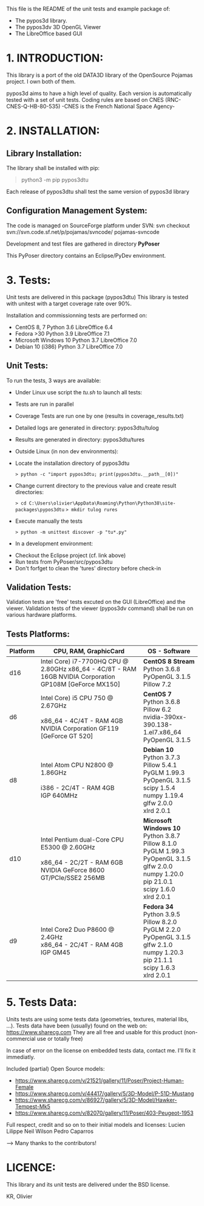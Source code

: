 
This file is the README of the unit tests and example package of:
- The pypos3d library.
- The pypos3dv 3D OpenGL Viewer
- The LibreOffice based GUI

# 1. INTRODUCTION:
This library is a port of the old DATA3D library of the OpenSource Pojamas project.
I own both of them.

pypos3d aims to have a high level of quality.
Each version is automatically tested with a set of unit tests.
Coding rules are based on CNES (RNC-CNES-Q-HB-80-535) -CNES is the French National Space Agency-


# 2. INSTALLATION:

## Library Installation:
The library shall be installed with pip:
> python3 -m pip pypos3dtu

Each release of pypos3dtu shall test the same version of pypos3d library


## Configuration Management System:
The code is managed on SourceForge platform under SVN:
svn checkout svn://svn.code.sf.net/p/pojamas/svncode/ pojamas-svncode

Development and test files are gathered in directory **PyPoser**

This PyPoser directory contains an Eclipse/PyDev environment.


# 3. Tests:
Unit tests are delivered in this package (pypos3dtu)
This library is tested with unitest with a target coverage rate over 90%.

Installation and commissionning tests are performed on:
- CentOS 8, 7           Python 3.6   LibreOffice 6.4
- Fedora >30            Python 3.9   LibreOffice 7.1
- Microsoft Windows 10  Python 3.7   LibreOffice 7.0
- Debian 10 (i386)      Python 3.7   LibreOffice 7.0


## Unit Tests:
To run the tests, 3 ways are available:

* Under Linux use script the _tu.sh_ to launch all tests:
 - Tests are run in parallel
 - Coverage Tests are run one by one (results in coverage\_results.txt)
 
 - Detailed logs are generated in directory: pypos3dtu/tulog
 - Results are generated in directory: pypos3dtu/tures

* Outside Linux (in non dev environments):
 - Locate the installation directory of pypos3dtu

   `> python -c "import pypos3dtu; print(pypos3dtu.__path__[0])"`
   
 - Change current directory to the previous value and create result directories:
  
   `> cd C:\Users\olivier\AppData\Roaming\Python\Python38\site-packages\pypos3dtu`
   `> mkdir tulog rures` 

 - Execute manually the tests

   `> python -m unittest discover -p "tu*.py"`

* In a development environment:
 - Checkout the Eclipse project (cf. link above)
 - Run tests from PyPoser/src/pypos3dtu
 - Don't forfget to clean the 'tures' directory before check-in


## Validation Tests:
Validation tests are 'free' tests excuted on the GUI (LibreOffice) and the viewer.
Validation tests of the viewer (pypos3dv command) shall be run on various hardware
platforms.

## Tests Platforms:

|Platform| CPU, RAM, GraphicCard | OS - Software |
|---------|----------------------|---------------|
|d16      | Intel Core) i7-7700HQ CPU @ 2.80GHz x86\_64 - 4C/8T - RAM 16GB NVIDIA Corporation GP108M [GeForce MX150]|**CentOS 8 Stream**<br/>Python 3.6.8<br/>PyOpenGL 3.1.5<br/>Pillow 7.2|
|d6       | Intel Core) i5 CPU 750  @ 2.67GHz<br/><br/>x86\_64 - 4C/4T - RAM 4GB<br/>NVIDIA Corporation GF119 [GeForce GT 520]|**CentOS 7**<br/>Python 3.6.8<br/>Pillow 6.2 <br/>nvidia-390xx-390.138-1.el7.x86\_64<br/>PyOpenGL 3.1.5| 
|d8       | Intel Atom CPU N2800   @ 1.86GHz<br/><br/> i386 - 2C/4T - RAM 4GB<br/>IGP 640MHz   | **Debian 10**<br/> Python 3.7.3<br/>Pillow 5.4.1<br/>PyGLM 1.99.3 <br/>PyOpenGL         3.1.5<br/>scipy            1.5.4<br/>numpy            1.19.4<br/>glfw             2.0.0<br/> xlrd             2.0.1<br/>|
|d10      | Intel Pentium dual-Core CPU E5300 @ 2.60GHz<br/><br/>x86\_64 - 2C/2T - RAM 6GB<br/>NVIDIA GeForce 8600 GT/PCIe/SSE2 256MB<br/>| **Microsoft Windows 10**<br/>Python 3.8.7<br/>Pillow 8.1.0<br/> PyGLM      1.99.3<br/> PyOpenGL   3.1.5<br/> glfw       2.0.0<br/> numpy      1.20.0<br/> pip        21.0.1<br/> scipy      1.6.0<br/> xlrd       2.0.1    |
|d9       | Intel Core2 Duo P8600 @ 2.4GHz<br/> x86\_64 - 2C/4T - RAM 4GB<br/>IGP GM45|**Fedora 34**<br/>Python 3.9.5<br/>Pillow 8.2.0<br/> PyGLM      2.2.0<br/> PyOpenGL   3.1.5<br/> glfw       2.1.0<br/> numpy      1.20.3<br/>pip        21.1.1<br/> scipy      1.6.3<br/> xlrd 2.0.1|


# 5. Tests Data:
Units tests are using some tests data (geometries, textures, material libs, ...).
Tests data have been (usually) found on the web on: https://www.sharecg.com
They are all free and usable for this product (non-commercial use or totally free) 

In case of error on the license on embedded tests data, contact me. I'll fix it immediatly.

Included (partial) Open Source models:
 - https://www.sharecg.com/v/21521/gallery/11/Poser/Project-Human-Female
 - https://www.sharecg.com/v/44417/gallery/5/3D-Model/P-51D-Mustang
 - https://www.sharecg.com/v/86927/gallery/5/3D-Model/Hawker-Tempest-Mk5
 - https://www.sharecg.com/v/82070/gallery/11/Poser/403-Peugeot-1953

Full respect, credit and so on to their initial models and licenses:
  Lucien Lilippe
  Neil Wilson
  Pedro Caparros

--> Many thanks to the contributors!

# LICENCE:
  This library and its unit tests are delivered under the BSD license.


KR, Olivier



